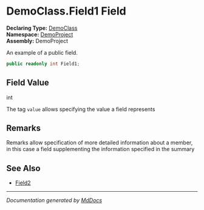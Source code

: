 ﻿<!--  
 =================================================================   
   Auto-Generated:   
   The contents of this file were generated by a tool.  
   Changes to this file may be list if the file is regenerated  
 =================================================================   
-->

# DemoClass.Field1 Field

**Declaring Type:** [DemoClass](../index.md)  
**Namespace:** [DemoProject](../../index.md)  
**Assembly:** DemoProject

An example of a public field.

```csharp
public readonly int Field1;
```

## Field Value

int

The tag `value` allows specifying the value a field represents

## Remarks

Remarks allow specification of more detailed information about a member, in this case a field supplementing the information specified in the summary

## See Also

- [Field2](Field2.md)

___

*Documentation generated by [MdDocs](https://github.com/ap0llo/mddocs)*
